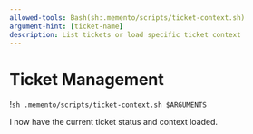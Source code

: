 ```yaml
---
allowed-tools: Bash(sh:.memento/scripts/ticket-context.sh)
argument-hint: [ticket-name]
description: List tickets or load specific ticket context
---
```

# Ticket Management

!`sh .memento/scripts/ticket-context.sh $ARGUMENTS`



I now have the current ticket status and context loaded.